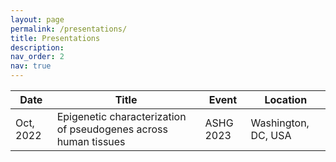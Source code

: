 ```yaml
---
layout: page
permalink: /presentations/
title: Presentations
description: 
nav_order: 2
nav: true
---
```


| Date      | Title                                                                                       | Event                        | Location              |
|-----------|---------------------------------------------------------------------------------------------|------------------------------|-----------------------|
| Oct, 2022 | Epigenetic characterization of pseudogenes across human tissues                             | ASHG 2023                    | Washington, DC, USA   |
